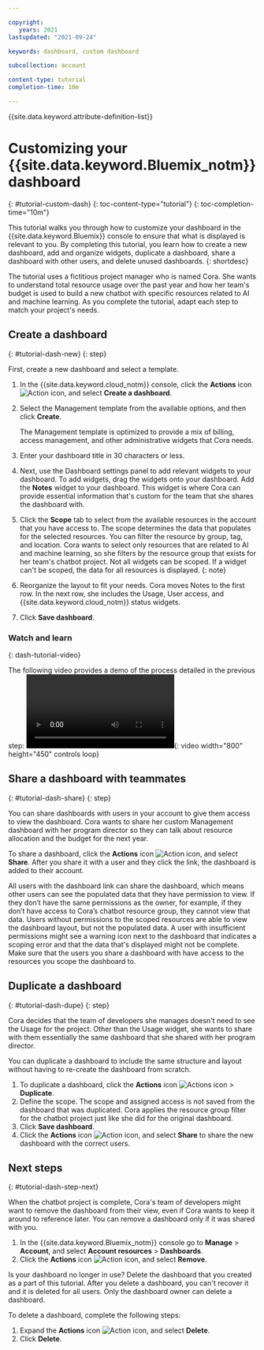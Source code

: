 ```yaml
---

copyright:
   years: 2021
lastupdated: "2021-09-24"

keywords: dashboard, custom dashboard

subcollection: account

content-type: tutorial
completion-time: 10m

---
```


{{site.data.keyword.attribute-definition-list}}


# Customizing your {{site.data.keyword.Bluemix_notm}} dashboard
{: #tutorial-custom-dash}
{: toc-content-type="tutorial"}
{: toc-completion-time="10m"}

This tutorial walks you through how to customize your dashboard in the {{site.data.keyword.Bluemix}} console to ensure that what is displayed is relevant to you. By completing this tutorial, you learn how to create a new dashboard, add and organize widgets, duplicate a dashboard, share a dashboard with other users, and delete unused dashboards.
{: shortdesc}

The tutorial uses a fictitious project manager who is named Cora. She wants to understand total resource usage over the past year and how her team's budget is used to build a new chatbot with specific resources related to AI and machine learning. As you complete the tutorial, adapt each step to match your project's needs.

## Create a dashboard
{: #tutorial-dash-new}
{: step}

First, create a new dashboard and select a template.

1. In the {{site.data.keyword.cloud_notm}} console, click the **Actions** icon ![Action icon](../icons/action-menu-icon.svg "Actions"), and select **Create a dashboard**.
2. Select the Management template from the available options, and then click **Create**.

   The Management template is optimized to provide a mix of billing, access management, and other administrative widgets that Cora needs.

3. Enter your dashboard title in 30 characters or less.
4. Next, use the Dashboard settings panel to add relevant widgets to your dashboard. To add widgets, drag the widgets onto your dashboard. Add the **Notes** widget to your dashboard. This widget is where Cora can provide essential information that's custom for the team that she shares the dashboard with.
5. Click the **Scope** tab to select from the available resources in the account that you have access to. The scope determines the data that populates for the selected resources. You can filter the resource by group, tag, and location. Cora wants to select only resources that are related to AI and machine learning, so she filters by the resource group that exists for her team's chatbot project.
   Not all widgets can be scoped. If a widget can't be scoped, the data for all resources is displayed.
   {: note}

6. Reorganize the layout to fit your needs. Cora moves Notes to the first row. In the next row, she includes the Usage, User access, and {{site.data.keyword.cloud_notm}} status widgets.
7. Click **Save dashboard**.

### Watch and learn
{: dash-tutorial-video}

The following video provides a demo of the process detailed in the previous step: ![Create a custom dashboard in {{site.data.keyword.Bluemix_notm}}.](images/scope-dash-tutorial.mp4){: video width="800" height="450" controls loop}

## Share a dashboard with teammates
{: #tutorial-dash-share}
{: step}

You can share dashboards with users in your account to give them access to view the dashboard. Cora wants to share her custom Management dashboard with her program director so they can talk about resource allocation and the budget for the next year.

To share a dashboard, click the **Actions** icon ![Action icon](../icons/action-menu-icon.svg "Actions"), and select **Share**. After you share it with a user and they click the link, the dashboard is added to their account.

All users with the dashboard link can share the dashboard, which means other users can see the populated data that they have permission to view. If they don’t have the same permissions as the owner, for example, if they don’t have access to Cora’s chatbot resource group, they cannot view that data. Users without permissions to the scoped resources are able to view the dashboard layout, but not the populated data. A user with insufficient permissions might see a warning icon next to the dashboard that indicates a scoping error and that the data that's displayed might not be complete. Make sure that the users you share a dashboard with have access to the resources you scope the dashboard to.

## Duplicate a dashboard
{: #tutorial-dash-dupe}
{: step}

Cora decides that the team of developers she manages doesn't need to see the Usage for the project. Other than the Usage widget, she wants to share with them essentially the same dashboard that she shared with her program director.

You can duplicate a dashboard to include the same structure and layout without having to re-create the dashboard from scratch.

1.  To duplicate a dashboard, click the **Actions** icon ![Actions icon](../icons/action-menu-icon.svg "Actions") > **Duplicate**.
2. Define the scope. The scope and assigned access is not saved from the dashboard that was duplicated. Cora applies the resource group filter for the chatbot project just like she did for the original dashboard.
3. Click **Save dashboard**.
4. Click the **Actions** icon ![Action icon](../icons/action-menu-icon.svg "Actions"), and select **Share** to share the new dashboard with the correct users.

## Next steps
{: #tutorial-dash-step-next}

When the chatbot project is complete, Cora's team of developers might want to remove the dashboard from their view, even if Cora wants to keep it around to reference later. You can remove a dashboard only if it was shared with you.

1. In the {{site.data.keyword.Bluemix_notm}} console go to **Manage** > **Account**, and select **Account resources** > **Dashboards**.
2. Click the **Actions** icon ![Action icon](../icons/action-menu-icon.svg "Actions"), and select **Remove**.

Is your dashboard no longer in use? Delete the dashboard that you created as a part of this tutorial. After you delete a dashboard, you can't recover it and it is deleted for all users. Only the dashboard owner can delete a dashboard.

To delete a dashboard, complete the following steps:
1. Expand the **Actions** icon ![Action icon](../icons/action-menu-icon.svg "Actions"), and select **Delete**.
2. Click **Delete**.
